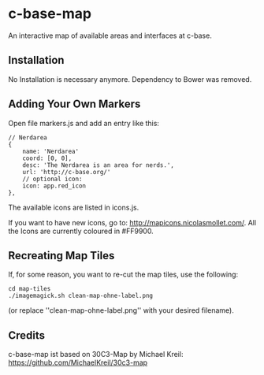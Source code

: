 c-base-map
==========

An interactive map of available areas and interfaces at c-base.

Installation
------------

No Installation is necessary anymore. Dependency to Bower was removed.

Adding Your Own Markers
-----------------------

Open file markers.js and add an entry like this:

	// Nerdarea
	{
		name: 'Nerdarea'
		coord: [0, 0],
		desc: 'The Nerdarea is an area for nerds.',
		url: 'http://c-base.org/'
		// optional icon:
		icon: app.red_icon
	},

The available icons are listed in icons.js.

If you want to have new icons, go to: http://mapicons.nicolasmollet.com/. All the Icons are currently coloured in #FF9900. 

Recreating Map Tiles
--------------------

If, for some reason, you want to re-cut the map tiles, use the following:

	cd map-tiles
	./imagemagick.sh clean-map-ohne-label.png

(or replace ''clean-map-ohne-label.png'' with your desired filename).

Credits
-------

c-base-map ist based on 30C3-Map by Michael Kreil: https://github.com/MichaelKreil/30c3-map
